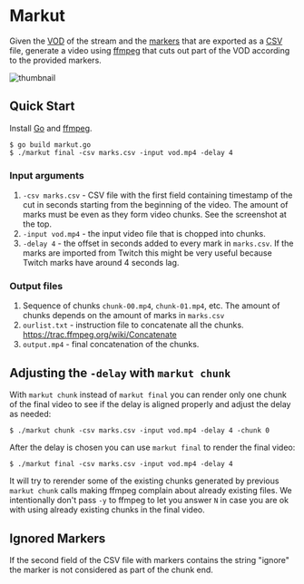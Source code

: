 # Markut

Given the [VOD](https://help.twitch.tv/s/article/video-on-demand) of the stream and the [markers](https://help.twitch.tv/s/article/creating-highlights-and-stream-markers) that are exported as a [CSV](https://en.wikipedia.org/wiki/Comma-separated_values) file, generate a video using [ffmpeg](https://www.ffmpeg.org/) that cuts out part of the VOD according to the provided markers.

![thumbnail](https://i.imgur.com/shk7eqG.png)

## Quick Start

Install [Go](https://golang.org/) and [ffmpeg](https://www.ffmpeg.org/).

```console
$ go build markut.go
$ ./markut final -csv marks.csv -input vod.mp4 -delay 4
```

### Input arguments

1. `-csv marks.csv` - CSV file with the first field containing timestamp of the cut in seconds starting from the beginning of the video. The amount of marks must be even as they form video chunks. See the screenshot at the top.
2. `-input vod.mp4` - the input video file that is chopped into chunks.
3. `-delay 4` - the offset in seconds added to every mark in `marks.csv`. If the marks are imported from Twitch this might be very useful because Twitch marks have around 4 seconds lag.

### Output files

1. Sequence of chunks `chunk-00.mp4`, `chunk-01.mp4`, etc. The amount of chunks depends on the amount of marks in `marks.csv`
2. `ourlist.txt` - instruction file to concatenate all the chunks. https://trac.ffmpeg.org/wiki/Concatenate
3. `output.mp4` - final concatenation of the chunks.

## Adjusting the `-delay` with `markut chunk`

With `markut chunk` instead of `markut final` you can render only one chunk of the final video to see if the delay is aligned properly and adjust the delay as needed:

```console
$ ./markut chunk -csv marks.csv -input vod.mp4 -delay 4 -chunk 0
```

After the delay is chosen you can use `markut final` to render the final video:

```console
$ ./markut final -csv marks.csv -input vod.mp4 -delay 4
```

It will try to rerender some of the existing chunks generated by previous `markut chunk` calls making ffmpeg complain about already existing files. We intentionally don't pass `-y` to ffmpeg to let you answer `N` in case you are ok with using already existing chunks in the final video.

## Ignored Markers

If the second field of the CSV file with markers contains the string "ignore" the marker is not considered as part of the chunk end.
